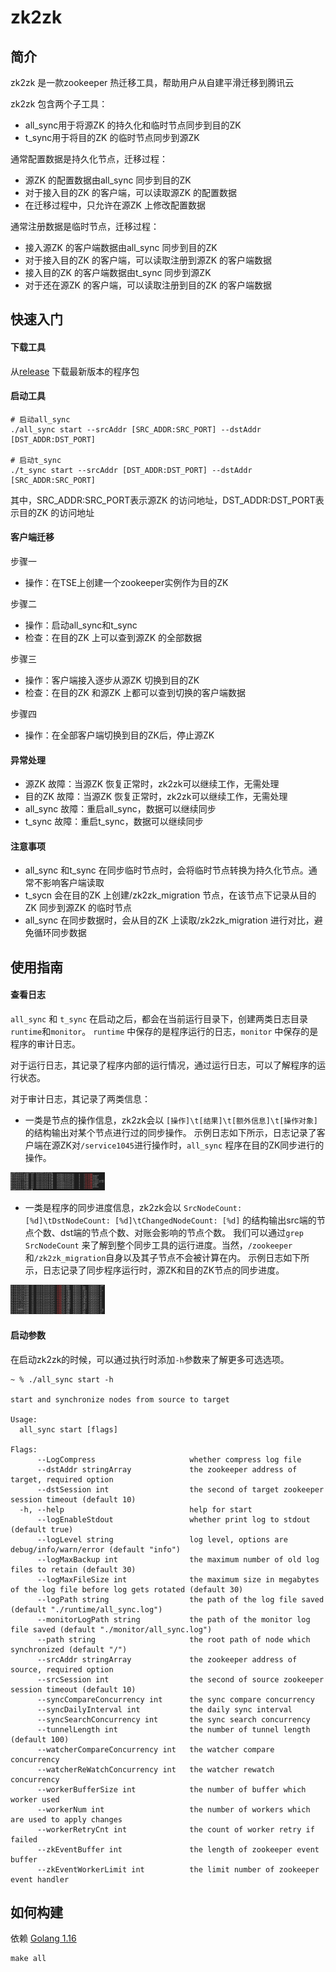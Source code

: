 # zk2zk

## 简介

zk2zk 是一款zookeeper 热迁移工具，帮助用户从自建平滑迁移到腾讯云

zk2zk 包含两个子工具：

- all_sync用于将源ZK 的持久化和临时节点同步到目的ZK
- t_sync用于将目的ZK 的临时节点同步到源ZK

通常配置数据是持久化节点，迁移过程：

- 源ZK 的配置数据由all_sync 同步到目的ZK
- 对于接入目的ZK 的客户端，可以读取源ZK 的配置数据
- 在迁移过程中，只允许在源ZK 上修改配置数据

通常注册数据是临时节点，迁移过程：

- 接入源ZK 的客户端数据由all_sync 同步到目的ZK
- 对于接入目的ZK 的客户端，可以读取注册到源ZK 的客户端数据
- 接入目的ZK 的客户端数据由t_sync 同步到源ZK
- 对于还在源ZK 的客户端，可以读取注册到目的ZK 的客户端数据

## 快速入门

#### 下载工具

从[release](https://github.com/tencentyun/tse-tools/releases) 下载最新版本的程序包

#### 启动工具

```shell
# 启动all_sync
./all_sync start --srcAddr [SRC_ADDR:SRC_PORT] --dstAddr [DST_ADDR:DST_PORT]

# 启动t_sync
./t_sync start --srcAddr [DST_ADDR:DST_PORT] --dstAddr [SRC_ADDR:SRC_PORT]
```

其中，SRC_ADDR:SRC_PORT表示源ZK 的访问地址，DST_ADDR:DST_PORT表示目的ZK 的访问地址

#### 客户端迁移

步骤一

- 操作：在TSE上创建一个zookeeper实例作为目的ZK

步骤二

- 操作：启动all_sync和t_sync
- 检查：在目的ZK 上可以查到源ZK 的全部数据

步骤三

- 操作：客户端接入逐步从源ZK 切换到目的ZK
- 检查：在目的ZK 和源ZK 上都可以查到切换的客户端数据

步骤四

- 操作：在全部客户端切换到目的ZK后，停止源ZK

#### 异常处理

- 源ZK 故障：当源ZK 恢复正常时，zk2zk可以继续工作，无需处理
- 目的ZK 故障：当源ZK 恢复正常时，zk2zk可以继续工作，无需处理
- all_sync 故障：重启all_sync，数据可以继续同步
- t_sync 故障：重启t_sync，数据可以继续同步

#### 注意事项

- all_sync 和t_sync 在同步临时节点时，会将临时节点转换为持久化节点。通常不影响客户端读取
- t_sycn 会在目的ZK 上创建/zk2zk_migration 节点，在该节点下记录从目的ZK 同步到源ZK 的临时节点
- all_sync 在同步数据时，会从目的ZK 上读取/zk2zk_migration 进行对比，避免循环同步数据

## 使用指南

#### 查看日志

`all_sync` 和 `t_sync` 在启动之后，都会在当前运行目录下，创建两类日志目录`runtime`和`monitor`。
`runtime` 中保存的是程序运行的日志，`monitor` 中保存的是程序的审计日志。  

对于运行日志，其记录了程序内部的运行情况，通过运行日志，可以了解程序的运行状态。  

对于审计日志，其记录了两类信息：  
- 一类是节点的操作信息，zk2zk会以 `[操作]\t[结果]\t[额外信息]\t[操作对象]` 的结构输出对某个节点进行过的同步操作。
示例日志如下所示，日志记录了客户端在源ZK对`/service1045`进行操作时，`all_sync` 程序在目的ZK同步进行的操作。

<img src="./docs/node_status_log.png" width="30%"/>
  
- 一类是程序的同步进度信息，zk2zk会以 `SrcNodeCount: [%d]\tDstNodeCount: [%d]\tChangedNodeCount: [%d]` 的结构输出src端的节点个数、dst端的节点个数、对账会影响的节点个数。
我们可以通过`grep SrcNodeCount` 来了解到整个同步工具的运行进度。当然，`/zookeeper`和`/zk2zk_migration`自身以及其子节点不会被计算在内。
示例日志如下所示，日志记录了同步程序运行时，源ZK和目的ZK节点的同步进度。

<img src="./docs/node_summary_log.png" width="30%"/>  

#### 启动参数

在启动zk2zk的时候，可以通过执行时添加`-h`参数来了解更多可选选项。

```
~ % ./all_sync start -h

start and synchronize nodes from source to target

Usage:
  all_sync start [flags]

Flags:
      --LogCompress                     whether compress log file
      --dstAddr stringArray             the zookeeper address of target, required option
      --dstSession int                  the second of target zookeeper session timeout (default 10)
  -h, --help                            help for start
      --logEnableStdout                 whether print log to stdout (default true)
      --logLevel string                 log level, options are debug/info/warn/error (default "info")
      --logMaxBackup int                the maximum number of old log files to retain (default 30)
      --logMaxFileSize int              the maximum size in megabytes of the log file before log gets rotated (default 30)
      --logPath string                  the path of the log file saved (default "./runtime/all_sync.log")
      --monitorLogPath string           the path of the monitor log file saved (default "./monitor/all_sync.log")
      --path string                     the root path of node which synchronized (default "/")
      --srcAddr stringArray             the zookeeper address of source, required option
      --srcSession int                  the second of source zookeeper session timeout (default 10)
      --syncCompareConcurrency int      the sync compare concurrency
      --syncDailyInterval int           the daily sync interval
      --syncSearchConcurrency int       the sync search concurrency
      --tunnelLength int                the number of tunnel length (default 100)
      --watcherCompareConcurrency int   the watcher compare concurrency
      --watcherReWatchConcurrency int   the watcher rewatch concurrency
      --workerBufferSize int            the number of buffer which worker used
      --workerNum int                   the number of workers which are used to apply changes
      --workerRetryCnt int              the count of worker retry if failed
      --zkEventBuffer int               the length of zookeeper event buffer
      --zkEventWorkerLimit int          the limit number of zookeeper event handler
```

## 如何构建

依赖 [Golang 1.16]()

```
make all
```
